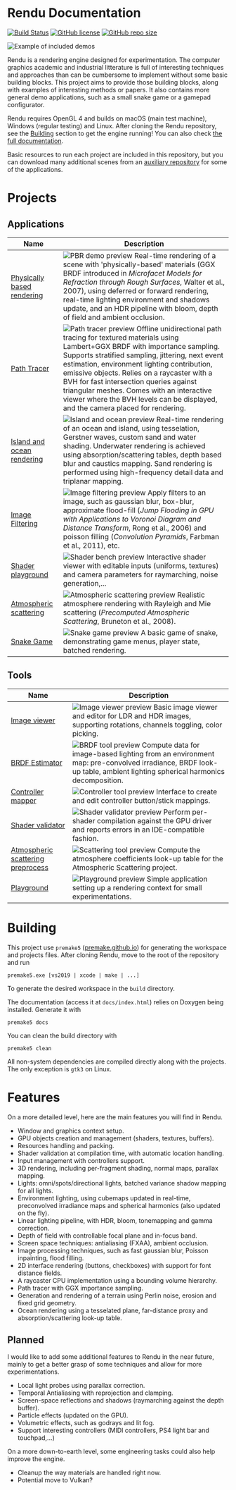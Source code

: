 # Rendu Documentation

[![Build Status](https://travis-ci.com/kosua20/Rendu.svg?branch=master)](https://travis-ci.com/kosua20/Rendu)
[![GitHub license](https://img.shields.io/github/license/kosua20/Rendu)](https://github.com/kosua20/Rendu/blob/master/LICENSE)
[![GitHub repo size](https://img.shields.io/github/repo-size/kosua20/Rendu)](https://github.com/kosua20/Rendu)

![Example of included demos](docs/img/header.png)

Rendu is a rendering engine designed for experimentation. The computer graphics academic and industrial litterature is full of interesting techniques and approaches than can be cumbersome to implement without some basic building blocks. This project aims to provide those building blocks, along with examples of interesting methods or papers. It also contains more general demo applications, such as a small snake game or a gamepad configurator.

Rendu requires OpenGL 4 and builds on macOS (main test machine), Windows (regular testing) and Linux. After cloning the Rendu repository, see the [Building](#building) section to get the engine running! You can also check [the full documentation](https://kosua20.github.io/Rendu-documentation/).

Basic resources to run each project are included in this repository, but you can download many additional scenes from an [auxiliary repository](https://github.com/kosua20/Rendu-resources) for some of the applications.

# Projects

## Applications

| Name  | Description |
| ------------- | ------------- |
| [Physically based rendering](http://kosua20.github.io/Rendu-documentation/group___p_b_r_demo.html) | ![PBR demo preview](docs/img/pbrdemo.png) Real-time rendering of a scene with 'physically-based' materials (GGX BRDF introduced in *Microfacet Models for Refraction through Rough Surfaces*, Walter et al., 2007), using deferred or forward rendering, real-time lighting environment and shadows update, and an HDR pipeline with bloom, depth of field and ambient occlusion. |
| [Path Tracer](http://kosua20.github.io/Rendu-documentation/group___pathtracer_demo.html) | ![Path tracer preview](docs/img/pathtracer.png) Offline unidirectional path tracing for textured materials using Lambert+GGX BRDF with importance sampling. Supports stratified sampling, jittering, next event estimation, environment lighting contribution, emissive objects. Relies on a raycaster with a BVH for fast intersection queries against triangular meshes. Comes with an interactive viewer where the BVH levels can be displayed, and the camera placed for rendering. |
| [Island and ocean rendering](http://kosua20.github.io/Rendu-documentation/group___island.html) | ![Island and ocean preview](docs/img/island.png) Real-time rendering of an ocean and island, using tesselation, Gerstner waves, custom sand and water shading. Underwater rendering is achieved using absorption/scattering tables, depth based blur and caustics mapping. Sand rendering is performed using high-frequency detail data and triplanar mapping.  |
| [Image Filtering](http://kosua20.github.io/Rendu-documentation/group___image_filtering.html) | ![Image filtering preview](docs/img/imagefiltering.png) Apply filters to an image, such as gaussian blur, box-blur, approximate flood-fill (*Jump Flooding in GPU with Applications to Voronoi Diagram and Distance Transform*, Rong et al., 2006) and poisson filling (*Convolution Pyramids*, Farbman et al., 2011), etc. |
| [Shader playground](http://kosua20.github.io/Rendu-documentation/group___shader_bench.html) | ![Shader bench preview](docs/img/shaderbench.png) Interactive shader viewer with editable inputs (uniforms, textures) and camera parameters for raymarching, noise generation,... |
| [Atmospheric scattering](http://kosua20.github.io/Rendu-documentation/group___atmospheric_scattering.html) | ![Atmospheric scattering preview](docs/img/atmosphere.png) Realistic atmosphere rendering with Rayleigh and Mie scattering (*Precomputed Atmospheric Scattering*, Bruneton et al., 2008). |
| [Snake Game](http://kosua20.github.io/Rendu-documentation/group___snake_game.html) | ![Snake game preview](docs/img/snake.png) A basic game of snake, demonstrating game menus, player state, batched rendering. |

## Tools

| Name  | Description |
| ------------- | ------------- |
| [Image viewer](http://kosua20.github.io/Rendu-documentation/group___image_viewer.html) | ![Image viewer preview](docs/img/imageviewer.png) Basic image viewer and editor for LDR and HDR images, supporting rotations, channels toggling, color picking. |
| [BRDF Estimator](http://kosua20.github.io/Rendu-documentation/group___b_r_d_f_estimator.html) | ![BRDF tool preview](docs/img/brdfpreproc.png) Compute data for image-based lighting from an environment map: pre-convolved irradiance, BRDF look-up table, ambient lighting spherical harmonics decomposition. |
| [Controller mapper](http://kosua20.github.io/Rendu-documentation/group___controller_test.html) | ![Controller tool preview](docs/img/controllermap.png) Interface to create and edit controller button/stick mappings. |
| [Shader validator](http://kosua20.github.io/Rendu-documentation/group___shader_validator.html) | ![Shader validator preview](docs/img/shadervalidator.png) Perform per-shader compilation against the GPU driver and reports errors in an IDE-compatible fashion. |
| [Atmospheric scattering preprocess](http://kosua20.github.io/Rendu-documentation/group___atmospheric_scattering.html) | ![Scattering tool preview](docs/img/atmopreproc.png) Compute the atmosphere coefficients look-up table for the Atmospheric Scattering project. |
| [Playground](http://kosua20.github.io/Rendu-documentation/group___playground.html) | ![Playground preview](docs/img/playground.png) Simple application setting up a rendering context for small experimentations. |

# Building

This project use `premake5` ([premake.github.io](https://premake.github.io)) for generating the workspace and projects files.
After cloning Rendu, move to the root of the repository and run

    premake5.exe [vs2019 | xcode | make | ...]

To generate the desired workspace in the `build` directory.

The documentation (access it at `docs/index.html`) relies on Doxygen being installed. Generate it with

    premake5 docs

You can clean the build directory with

    premake5 clean

All non-system dependencies are compiled directly along with the projects. The only exception is `gtk3` on Linux.

# Features

On a more detailed level, here are the main features you will find in Rendu.

- Window and graphics context setup.
- GPU objects creation and management (shaders, textures, buffers).
- Resources handling and packing.
- Shader validation at compilation time, with automatic location handling.
- Input management with controllers support.
- 3D rendering, including per-fragment shading, normal maps, parallax mapping.
- Lights: omni/spots/directional lights, batched variance shadow mapping for all lights.
- Environment lighting, using cubemaps updated in real-time, preconvolved irradiance maps and spherical harmonics (also updated on the fly).
- Linear lighting pipeline, with HDR, bloom, tonemapping and gamma correction.
- Depth of field with controllable focal plane and in-focus band.
- Screen space techniques: antialiasing (FXAA), ambient occlusion.
- Image processing techniques, such as fast gaussian blur, Poisson inpainting, flood filling.
- 2D interface rendering (buttons, checkboxes) with support for font distance fields.
- A raycaster CPU implementation using a bounding volume hierarchy.
- Path tracer with GGX importance sampling.
- Generation and rendering of a terrain using Perlin noise, erosion and fixed grid geometry.
- Ocean rendering using a tesselated plane, far-distance proxy and absorption/scattering look-up table.

## Planned

I would like to add some additional features to Rendu in the near future, mainly to get a better grasp of some techniques and allow for more experimentations.

- Local light probes using parallax correction.
- Temporal Antialiasing with reprojection and clamping.
- Screen-space reflections and shadows (raymarching against the depth buffer).
- Particle effects (updated on the GPU).
- Volumetric effects, such as godrays and lit fog.
- Support interesting controllers (MIDI controllers, PS4 light bar and touchpad,...)

On a more down-to-earth level, some engineering tasks could also help improve the engine.

- Cleanup the way materials are handled right now.
- Potential move to Vulkan?
